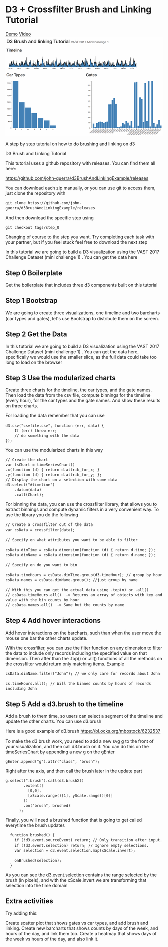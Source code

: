 # D3 + Crossfilter Brush and Linking Tutorial

[Demo](http://johnguerra.co/viz/d3BrushAndLinking/)
[Video](https://www.youtube.com/watch?v=Oz3U38oOcNg)
![Thumb](d3BrushAndLinking.gif)



A step by step tutorial on how to do brushing and linking on d3

D3 Brush and Linking Tutorial

This tutorial uses a github repository with releases. You can find them all here:

https://github.com/john-guerra/d3BrushAndLinkingExample/releases

You can download each zip manually, or you can use git to access them, just clone the repository with 
```
git clone https://github.com/john-guerra/d3BrushAndLinkingExample/releases
```
And then download the specific step using 
```
git checkout tags/step_0
```
Changing of course to the step you want. Try completing each task with your partner, but if you feel stuck feel free to download the next step

In this tutorial we are going to build a D3 visualization using the VAST 2017 Challenge Dataset (mini challenge 1) . You can get the data here

## Step 0 Boilerplate

Get the boilerplate that includes three d3 components built on this tutorial

## Step 1 Bootstrap

We are going to create three visualizations, one timeline and two barcharts (car types and gates), let's use Bootstrap to distribute them on the screen.

## Step 2 Get the Data

In this tutorial we are going to build a D3 visualization using the VAST 2017 Challenge Dataset (mini challenge 1) . You can get the data here, specifically we would use the smaller slice, as the full data could take too long to load on the browser

## Step 3 Use the modularized charts

Create three charts for the timeline, the car types, and the gate names. Then load the data from the csv file, compute binnings for the timeline (every hour), for the car types and the gate names. And show these results on three charts.

For loading the data remember that you can use
```
d3.csv("csvfile.csv", function (err, data) {
	If (err) throw err;
	// do something with the data
});
```
You can use the modularized charts in this way
```
// Create the chart
var tsChart = timeSeriesChart()
.x(function (d) { return d.attrib_for_x; }
.y(function (d) { return d.attrib_for_y; };
// Display the chart on a selection with some data
d3.select("#timeline")
	.datum(data)
	.call(Chart);
```
For binning the data, you can use the crossfilter library, that allows you to extract binnings and compute dynamic filters in a very convenient way. To use the library you do the following
```
// Create a crossfilter out of the data
var csData = crossfilter(data);

// Specify on what attributes you want to be able to filter

csData.dimTime = csData.dimension(function (d) { return d.time; });
csData.dimName = csData.dimension(function (d) { return d.name; });

// Specify on do you want to bin

csData.timeHours = csData.dimTime.group(d3.timeHour); // group by hour
csData.names = csData.dimName.group(); //just group by name

// With this you can get the actual data using .top(n) or .all()
// csData.timeHours.all()  -> Returns an array of objects with key and value with the bin counts by hour
// csData.names.all()  -> Same but the counts by name
```

## Step 4 Add hover interactions

Add hover interactions on the barcharts, such than when the user move the mouse one bar the other charts update.

With the crossfilter, you can use the filter function on any dimension to filter the data to include only records including the specified value on that dimension. Then after than the .top() or .all() functions of all the methods on the crossfilter would return only matching items. Example

```
csData.dimName.filter("John"); // we only care for records about John

cs.timeHours.all(); // Will the binned counts by hours of records including John
```
## Step 5 Add a d3.brush to the timeline

Add a brush to them time, so users can select a segment of the timeline and update the other charts. You can use d3.brush

Here is a good example of d3.brush https://bl.ocks.org/mbostock/6232537

To make the d3 brush work, you need to add a new svg g to the front of your visualization, and then call d3.brush on it. You can do this on the timeSeriesChart by appending a new g on the gEnter
```
gEnter.append("g").attr("class", "brush");
```
Right after the axis, and then call the brush later in the update part

```
g.select(".brush").call(d3.brushX()
        .extent([
          [0,0],
          [xScale.range()[1], yScale.range()[0]]
        ])
        .on("brush", brushed)
      );
```

Finally, you will need a brushed function that is going to get called everytime the brush updates
```
  function brushed() {
    if (!d3.event.sourceEvent) return; // Only transition after input.
    if (!d3.event.selection) return; // Ignore empty selections.
    var selection = d3.event.selection.map(xScale.invert);

    onBrushed(selection);
  }
```

As you can see the d3.event.selection contains the range selected by the brush (in pixels), and with the xScale.invert we are transforming that selection into the time domain


## Extra activities

Try adding this:

Create scatter plot that shows gates vs car types, and add brush and linking.
Create new barcharts that shows counts by days of the week, and hours of the day, and link them too.
Create a heatmap that shows days of the week vs hours of the day, and also link it.



